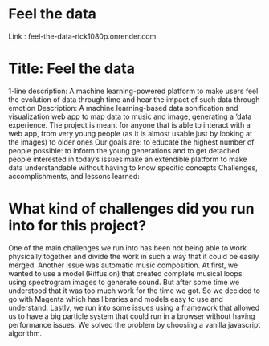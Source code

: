 # Feel the data
Link : feel-the-data-rick1080p.onrender.com
# Title: Feel the data
1-line description: A machine learning-powered platform to make users feel the
evolution of data through time and hear the impact of such data through emotion
Description: A machine learning-based data sonification and visualization web app to
map data to music and image, generating a ’data experience. The project is meant for
anyone that is able to interact with a web app, from very young people (as it is almost
usable just by looking at the images) to older ones
Our goals are:
to educate the highest number of people possible: to inform the young generations
and to get detached people interested in today’s issues
make an extendible platform
to make data understandable without having to know specific concepts
Challenges, accomplishments, and lessons learned:
# What kind of challenges did you run into for this project?
One of the main challenges we run into has been not being able to work physically
together and divide the work in such a way that it could be easily merged.
Another issue was automatic music composition. At first, we wanted to use a model
(Riffusion) that created complete musical loops using spectrogram images to generate
sound. But after some time we understood that it was too much work for the time we
got. So we decided to go with Magenta which has libraries and models easy to use and
understand.
Lastly, we run into some issues using a framework that allowed us to have a big particle
system that could run in a browser without having performance issues. We solved the
problem by choosing a vanilla javascript algorithm.
